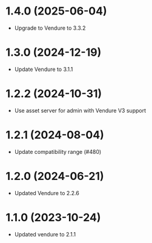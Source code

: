 # 1.4.0 (2025-06-04)

- Upgrade to Vendure to 3.3.2

# 1.3.0 (2024-12-19)

- Update Vendure to 3.1.1

# 1.2.2 (2024-10-31)

- Use asset server for admin with Vendure V3 support

# 1.2.1 (2024-08-04)

- Update compatibility range (#480)

# 1.2.0 (2024-06-21)

- Updated Vendure to 2.2.6

# 1.1.0 (2023-10-24)

- Updated vendure to 2.1.1

